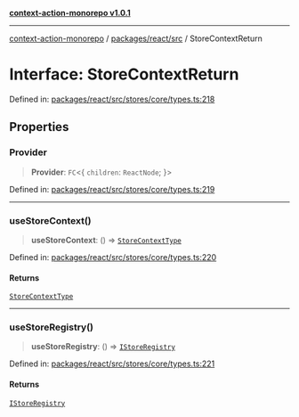 [**context-action-monorepo v1.0.1**](../../../../README.md)

***

[context-action-monorepo](../../../../README.md) / [packages/react/src](../README.md) / StoreContextReturn

# Interface: StoreContextReturn

Defined in: [packages/react/src/stores/core/types.ts:218](https://github.com/mineclover/context-action/blob/08bf17d6ec1c09cfe0ffb9710189395df90c9772/packages/react/src/stores/core/types.ts#L218)

## Properties

### Provider

> **Provider**: `FC`\<\{ `children`: `ReactNode`; \}\>

Defined in: [packages/react/src/stores/core/types.ts:219](https://github.com/mineclover/context-action/blob/08bf17d6ec1c09cfe0ffb9710189395df90c9772/packages/react/src/stores/core/types.ts#L219)

***

### useStoreContext()

> **useStoreContext**: () => [`StoreContextType`](StoreContextType.md)

Defined in: [packages/react/src/stores/core/types.ts:220](https://github.com/mineclover/context-action/blob/08bf17d6ec1c09cfe0ffb9710189395df90c9772/packages/react/src/stores/core/types.ts#L220)

#### Returns

[`StoreContextType`](StoreContextType.md)

***

### useStoreRegistry()

> **useStoreRegistry**: () => [`IStoreRegistry`](IStoreRegistry.md)

Defined in: [packages/react/src/stores/core/types.ts:221](https://github.com/mineclover/context-action/blob/08bf17d6ec1c09cfe0ffb9710189395df90c9772/packages/react/src/stores/core/types.ts#L221)

#### Returns

[`IStoreRegistry`](IStoreRegistry.md)
